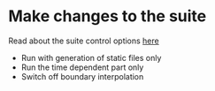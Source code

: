 # Make changes to the suite 

Read about the suite control options [here](https://destination-earth-digital-twins.github.io/deode-workflow-docs/misc_section_in_doc_page.html#suite_control)

 * Run with generation of static files only
 * Run the time dependent part only
 * Switch off boundary interpolation
